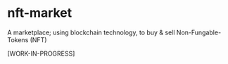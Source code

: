 # nft-market
A marketplace; using blockchain technology, to buy &amp; sell Non-Fungable-Tokens (NFT)

[WORK-IN-PROGRESS]
